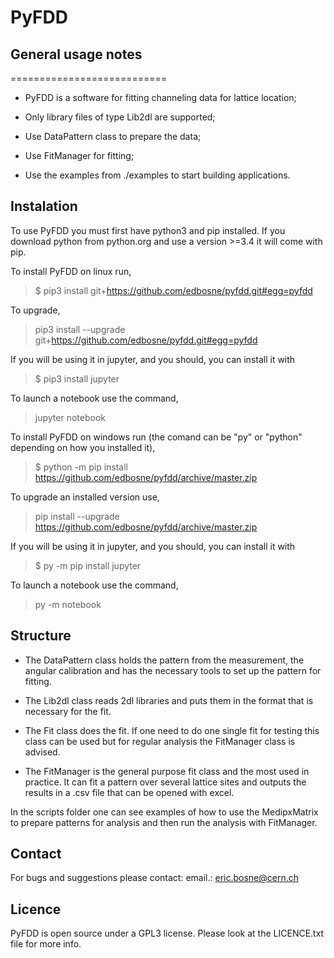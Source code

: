 # PyFDD


## General usage notes
===========================

- PyFDD is a software for fitting channeling data for lattice location;

- Only library files of type Lib2dl are supported;

- Use DataPattern class to prepare the data;

- Use FitManager for fitting;

- Use the examples from ./examples to start building applications.


## Instalation

To use PyFDD you must first have python3 and pip installed. If you download python from python.org and use a version
\>=3.4 it will come with pip.

To install PyFDD on linux run,

> $ pip3 install git+https://github.com/edbosne/pyfdd.git#egg=pyfdd

To upgrade,

> pip3 install --upgrade git+https://github.com/edbosne/pyfdd.git#egg=pyfdd

If you will be using it in jupyter, and you should, you can install it with

> $ pip3 install jupyter

To launch a notebook use the command,

> jupyter notebook

To install PyFDD on windows run (the comand can be "py" or "python" depending on how you installed it),

> $ python -m pip install https://github.com/edbosne/pyfdd/archive/master.zip

To upgrade an installed version use,

> pip install --upgrade https://github.com/edbosne/pyfdd/archive/master.zip

If you will be using it in jupyter, and you should, you can install it with

> $ py -m pip install jupyter

To launch a notebook use the command,

> py -m notebook



## Structure

- The DataPattern class holds the pattern from the measurement, the angular calibration and has the necessary tools to set up the pattern for fitting.

- The Lib2dl class reads 2dl libraries and puts them in the format that is necessary for the fit.

- The Fit class does the fit. If one need to do one single fit for testing this class can be used but for regular analysis the FitManager class is advised.

- The FitManager is the general purpose fit class and the most used in practice. It can fit a pattern over several lattice sites and outputs the results in a .csv file that can be opened with excel.

In the scripts folder one can see examples of how to use the MedipxMatrix to prepare patterns for analysis and then run the analysis with FitManager.


## Contact
For bugs and suggestions please contact:
email.: eric.bosne@cern.ch


## Licence
PyFDD is open source under a GPL3 license. Please look at the LICENCE.txt file for more info.
